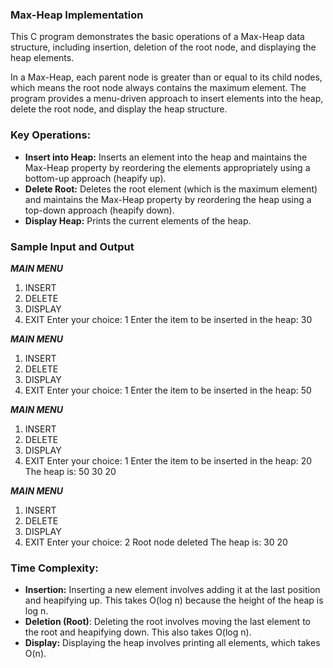 ### Max-Heap Implementation
This C program demonstrates the basic operations of a Max-Heap data structure, including insertion, deletion of the root node, and displaying the heap elements.

In a Max-Heap, each parent node is greater than or equal to its child nodes, which means the root node always contains the maximum element. The program provides a menu-driven approach to insert elements into the heap, delete the root node, and display the heap structure.

### Key Operations:
- **Insert into Heap:** Inserts an element into the heap and maintains the Max-Heap property by reordering the elements appropriately using a bottom-up approach (heapify up).      
- **Delete Root:** Deletes the root element (which is the maximum element) and maintains the Max-Heap property by reordering the heap using a top-down approach (heapify down).       
- **Display Heap:** Prints the current elements of the heap.
### Sample Input and Output 
***MAIN MENU***
1. INSERT
2. DELETE
3. DISPLAY
4. EXIT
Enter your choice: 1
Enter the item to be inserted in the heap: 30

***MAIN MENU***
1. INSERT
2. DELETE
3. DISPLAY
4. EXIT
Enter your choice: 1
Enter the item to be inserted in the heap: 50

***MAIN MENU***
1. INSERT
2. DELETE
3. DISPLAY
4. EXIT
Enter your choice: 1
Enter the item to be inserted in the heap: 20
The heap is: 50 30 20

***MAIN MENU***
1. INSERT
2. DELETE
3. DISPLAY
4. EXIT
Enter your choice: 2
Root node deleted
The heap is: 30 20

### Time Complexity:
- **Insertion:** Inserting a new element involves adding it at the last position and heapifying up. This takes O(log n) because the height of the heap is log n.
- **Deletion (Root)**: Deleting the root involves moving the last element to the root and heapifying down. This also takes O(log n).
- **Display:** Displaying the heap involves printing all elements, which takes O(n).


